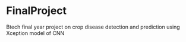 # FinalProject
Btech final year project on crop disease detection and prediction using Xception model of CNN
